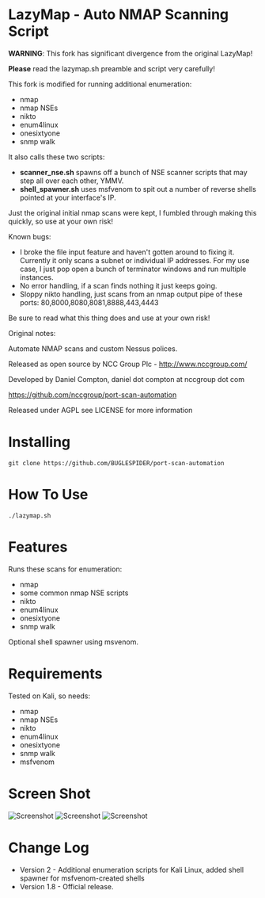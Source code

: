 LazyMap - Auto NMAP Scanning Script
============================================

**WARNING**: This fork has significant divergence from the original LazyMap!

**Please** read the lazymap.sh preamble and script very carefully!

This fork is modified for running additional enumeration:
* nmap
* nmap NSEs
* nikto
* enum4linux
* onesixtyone
* snmp walk

It also calls these two scripts:
* **scanner_nse.sh** spawns off a bunch of NSE scanner scripts that may step all over each other, YMMV.
* **shell_spawner.sh** uses msfvenom to spit out a number of reverse shells pointed at your interface's IP.

Just the original initial nmap scans were kept, I fumbled through making this quickly, so use at your own risk!

Known bugs:
* I broke the file input feature and haven't gotten around to fixing it. Currently it only scans a subnet or individual IP addresses. For my use case, I just pop open a bunch of terminator windows and run multiple instances.
* No error handling, if a scan finds nothing it just keeps going.
* Sloppy nikto handling, just scans from an nmap output pipe of these ports: 80,8000,8080,8081,8888,443,4443

Be sure to read what this thing does and use at your own risk!


Original notes:


Automate NMAP scans and custom Nessus polices.

Released as open source by NCC Group Plc - http://www.nccgroup.com/

Developed by Daniel Compton, daniel dot compton at nccgroup dot com

https://github.com/nccgroup/port-scan-automation

Released under AGPL see LICENSE for more information

Installing  
=======================
    git clone https://github.com/BUGLESPIDER/port-scan-automation


How To Use	
=======================
    ./lazymap.sh


Features	
=======================

Runs these scans for enumeration:
* nmap
* some common nmap NSE scripts
* nikto
* enum4linux
* onesixtyone
* snmp walk

Optional shell spawner using msvenom.

Requirements   
=======================
Tested on Kali, so needs:
* nmap
* nmap NSEs
* nikto
* enum4linux
* onesixtyone
* snmp walk
* msfvenom


Screen Shot    
=======================
<img src="http://www.commonexploits.com/wp-content/uploads/2012/12/ping.png" alt="Screenshot" style="max-width:100%;">

<img src="http://www.commonexploits.com/wp-content/uploads/2012/12/scans.png" alt="Screenshot" style="max-width:100%;">

<img src="http://www.commonexploits.com/wp-content/uploads/2012/12/unique.png" alt="Screenshot" style="max-width:100%;">

Change Log
=======================

* Version 2 - Additional enumeration scripts for Kali Linux, added shell spawner for msfvenom-created shells
* Version 1.8 - Official release.



